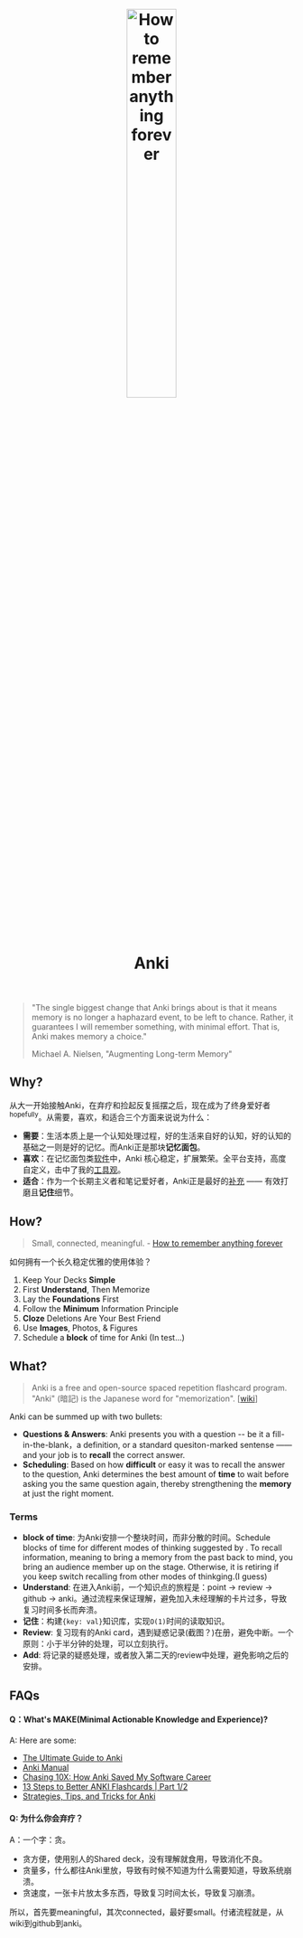 
<h1 align="center">
<br>
	<a href="https://www.wikiwand.com/en/Anki_(software)">
  <img src="https://i.imgur.com/NrICwZh.png" alt="How to remember anything forever" width=42%">
  </a>
  <br><br>
Anki
  <br><br>
</h1>


> "The single biggest change that Anki brings about is that it means memory is no longer a haphazard event, to be left to chance. Rather, it guarantees I will remember something, with minimal effort. That is, Anki makes memory a choice." 
> 
> Michael A. Nielsen, "Augmenting Long-term Memory"

## Why?

从大一开始接触Anki，在弃疗和捡起反复摇摆之后，现在成为了终身爱好者 <sup>hopefully</sup>。从需要，喜欢，和适合三个方面来说说为什么：

* **需要**：生活本质上是一个认知处理过程，好的生活来自好的认知，好的认知的基础之一则是好的记忆。而Anki正是那块**记忆面包**。
* **喜欢**：在记忆面包类[软件](https://www.wikiwand.com/en/List_of_flashcard_software)中，Anki 核心稳定，扩展繁荣。全平台支持，高度自定义，击中了我的[工具观](https://willwang.cc/2019/03/tools)。
* **适合**：作为一个长期主义者和笔记爱好者，Anki正是最好的[补充](https://github.com/willwang-x/workflow) —— 有效打磨且**记住**细节。


## How?

> Small, connected, meaningful. - [How to remember anything forever](https://ncase.me/remember/)

如何拥有一个长久稳定优雅的使用体验？

1. Keep Your Decks **Simple**
1. First **Understand**, Then Memorize
1. Lay the **Foundations** First
1. Follow the **Minimum** Information Principle
1. **Cloze** Deletions Are Your Best Friend
1. Use **Images**, Photos, & Figures
1. Schedule a **block** of time for Anki (In test...)


## What?

> Anki is a free and open-source spaced repetition flashcard program. "Anki" (暗記) is the Japanese word for "memorization". [[wiki](https://www.wikiwand.com/en/Anki_(software))]


Anki can be summed up with two bullets:

- **Questions & Answers**: Anki presents you with a question -- be it a fill-in-the-blank，a definition, or a standard quesiton-marked sentense —— and your job is to **recall** the correct answer.
- **Scheduling**: Based on how **difficult** or easy it was to recall the answer to the question, Anki determines the best amount of **time** to wait before asking you the same question again, thereby strengthening the **memory** at just the right moment. 

### Terms

* **block of time**: 为Anki安排一个整块时间，而非分散的时间。Schedule blocks of time for different modes of thinking suggested by <Your brain at work>. To recall information, meaning to bring a memory from the past back to mind, you bring an audience member up on the stage. Otherwise, it is retiring if you keep switch recalling from other modes of thinkging.(I guess)
* **Understand**: 在进入Anki前，一个知识点的旅程是：point -> review -> github -> anki。通过流程来保证理解，避免加入未经理解的卡片过多，导致复习时间多长而奔溃。
* **记住**：构建`{key: val}`知识库，实现`O(1)`时间的读取知识。
* **Review**: 复习现有的Anki card，遇到疑惑记录(截图？)在册，避免中断。一个原则：小于半分钟的处理，可以立刻执行。
* **Add**: 将记录的疑惑处理，或者放入第二天的review中处理，避免影响之后的安排。


## FAQs

#### Q：What's MAKE(Minimal Actionable Knowledge and Experience)?

A: Here are some: 

* [The Ultimate Guide to Anki](https://aliabdaal.com/learn-anything-with-flashcards-the-ultimate-guide-to-anki/)
* [Anki Manual](https://docs.ankiweb.net/#/)
* [Chasing 10X: How Anki Saved My Software Career](https://senrigan.io/blog/chasing-10x-leveraging-a-poor-memory-in-software-engineering/)
* [13 Steps to Better ANKI Flashcards | Part 1/2](https://www.youtube.com/watch?v=AbvaITy3oeQ)
* [Strategies, Tips, and Tricks for Anki](https://senrigan.io/blog/everything-i-know-strategies-tips-and-tricks-for-spaced-repetition-anki/)

#### Q: 为什么你会弃疗？

A：一个字：贪。

* 贪方便，使用别人的Shared deck，没有理解就食用，导致消化不良。
* 贪量多，什么都往Anki里放，导致有时候不知道为什么需要知道，导致系统崩溃。
* 贪速度，一张卡片放太多东西，导致复习时间太长，导致复习崩溃。

所以，首先要meaningful，其次connected，最好要small。付诸流程就是，从wiki到github到anki。